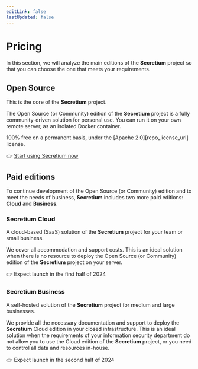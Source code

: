```yaml
---
editLink: false
lastUpdated: false
---
```


# Pricing

In this section, we will analyze the main editions of the **Secretium** project so that you can choose the one that meets your requirements.

## Open Source

This is the core of the **Secretium** project.

The Open Source (or Community) edition of the **Secretium** project is a fully community-driven solution for personal use. You can run it on your own remote server, as an isolated Docker container.

100% free on a permanent basis, under the [Apache 2.0][repo_license_url] license.

:point_right: [Start using Secretium now](/getting-started)

## Paid editions

To continue development of the Open Source (or Community) edition and to meet the needs of business, **Secretium** includes two more paid editions: **Cloud** and **Business**.

<!--@include: ./parts/block_pricing-russia.md-->

### Secretium Cloud

A cloud-based (SaaS) solution of the **Secretium** project for your team or small business.

We cover all accommodation and support costs. This is an ideal solution when there is no resource to deploy the Open Source (or Community) edition of the **Secretium** project on your server.

:point_right: Expect launch in the first half of 2024

### Secretium Business

A self-hosted solution of the **Secretium** project for medium and large businesses.

We provide all the necessary documentation and support to deploy the **Secretium** Cloud edition in your closed infrastructure. This is an ideal solution when the requirements of your information security department do not allow you to use the Cloud edition of the **Secretium** project, or you need to control all data and resources in-house.

:point_right: Expect launch in the second half of 2024

<!--@include: ./parts/links.md-->